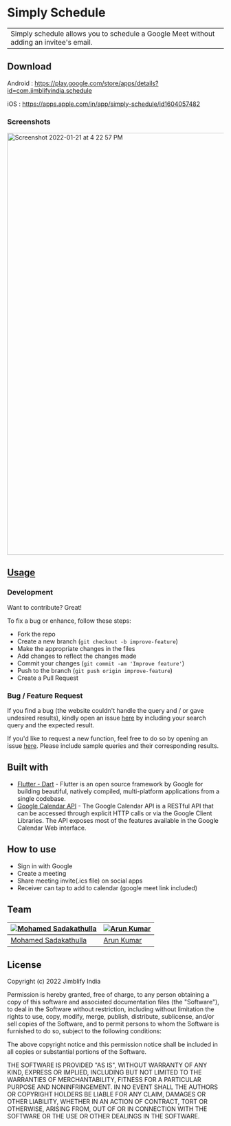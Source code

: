 # Simply Schedule
<table>
<tr>
<td>
  Simply schedule allows you to schedule a Google Meet without adding an invitee's email.
</td>
</tr>
</table>


## Download
Android :  https://play.google.com/store/apps/details?id=com.jimblifyindia.schedule

iOS :  https://apps.apple.com/in/app/simply-schedule/id1604057482


### Screenshots
<img width="982" alt="Screenshot 2022-01-21 at 4 22 57 PM" src="https://user-images.githubusercontent.com/13837243/150515082-71a96b6b-b77d-4c1f-ab98-88c0365930a6.png">

## [Usage](https://github.com/sadaks-me/simply_schedule) 

### Development
Want to contribute? Great!

To fix a bug or enhance, follow these steps:

- Fork the repo
- Create a new branch (`git checkout -b improve-feature`)
- Make the appropriate changes in the files
- Add changes to reflect the changes made
- Commit your changes (`git commit -am 'Improve feature'`)
- Push to the branch (`git push origin improve-feature`)
- Create a Pull Request 

### Bug / Feature Request

If you find a bug (the website couldn't handle the query and / or gave undesired results), kindly open an issue [here](https://github.com/sadaks-me/simply_schedule/issues/new) by including your search query and the expected result.

If you'd like to request a new function, feel free to do so by opening an issue [here](https://github.com/sadaks-me/simply_schedule/issues/new). Please include sample queries and their corresponding results.


## Built with 

- [Flutter - Dart](http://flutter.dev) - Flutter is an open source framework by Google for building beautiful, natively compiled, multi-platform applications from a single codebase.
- [Google Calendar API](https://developers.google.com/calendar/api/guides/overview) - The Google Calendar API is a RESTful API that can be accessed through explicit HTTP calls or via the Google Client Libraries. The API exposes most of the features available in the Google Calendar Web interface.


## How to use
- Sign in with Google
- Create a meeting
- Share meeting invite(.ics file) on social apps
- Receiver can tap to add to calendar (google meet link included)


## Team

[![Mohamed Sadakathulla](https://avatars.githubusercontent.com/u/13837243?v=4&s=144)](https://github.com/sadaks-me)  | [![Arun Kumar](https://avatars.githubusercontent.com/u/86380954?v=4&s=144)](https://github.com/arunkumar-ml-ai)
---|---
[Mohamed Sadakathulla](https://github.com/arunkumar-ml-ai) |[Arun Kumar](https://github.com/arunkumar-ml-ai)

## License

Copyright (c) 2022 Jimblify India

Permission is hereby granted, free of charge, to any person obtaining a copy
of this software and associated documentation files (the "Software"), to deal
in the Software without restriction, including without limitation the rights
to use, copy, modify, merge, publish, distribute, sublicense, and/or sell
copies of the Software, and to permit persons to whom the Software is
furnished to do so, subject to the following conditions:

The above copyright notice and this permission notice shall be included in all
copies or substantial portions of the Software.

THE SOFTWARE IS PROVIDED "AS IS", WITHOUT WARRANTY OF ANY KIND, EXPRESS OR
IMPLIED, INCLUDING BUT NOT LIMITED TO THE WARRANTIES OF MERCHANTABILITY,
FITNESS FOR A PARTICULAR PURPOSE AND NONINFRINGEMENT. IN NO EVENT SHALL THE
AUTHORS OR COPYRIGHT HOLDERS BE LIABLE FOR ANY CLAIM, DAMAGES OR OTHER
LIABILITY, WHETHER IN AN ACTION OF CONTRACT, TORT OR OTHERWISE, ARISING FROM,
OUT OF OR IN CONNECTION WITH THE SOFTWARE OR THE USE OR OTHER DEALINGS IN THE
SOFTWARE.
